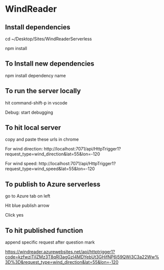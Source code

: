 # WindReader

## Install dependencies

cd ~/Desktop/Sites/WindReaderServerless

npm install

## To Install new dependencies

npm install dependency name

## To run the server locally

hit command-shift-p in vscode

Debug: start debugging 

## To hit local server

copy and paste these urls in chrome

For wind direction:
http://localhost:7071/api/HttpTrigger1?request_type=wind_direction&lat=55&lon=-120

For wind speed:
http://localhost:7071/api/HttpTrigger1?request_type=wind_speed&lat=55&lon=-120


## To publish to Azure serverless

go to Azure tab on left

Hit blue publish arrow

Click yes

## To hit published function

append specific request after question mark

https://windreader.azurewebsites.net/api/httptrigger1?code=kzfwziTiIZMz3T8qRl3agGzI4MDYebUt3GHifNP6j59QWi3C3a22Ww%3D%3D&request_type=wind_direction&lat=55&lon=-120
